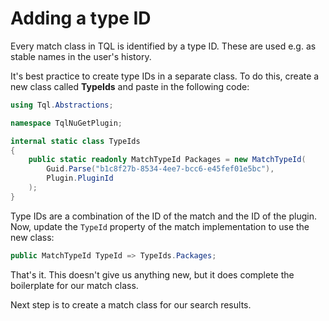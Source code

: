 # Adding a type ID

Every match class in TQL is identified by a type ID. These are used e.g. as
stable names in the user's history.

It's best practice to create type IDs in a separate class. To do this, create a
new class called **TypeIds** and paste in the following code:

```cs
using Tql.Abstractions;

namespace TqlNuGetPlugin;

internal static class TypeIds
{
    public static readonly MatchTypeId Packages = new MatchTypeId(
        Guid.Parse("b1c8f27b-8534-4ee7-bcc6-e45fef01e5bc"),
        Plugin.PluginId
    );
}
```

Type IDs are a combination of the ID of the match and the ID of the plugin. Now,
update the `TypeId` property of the match implementation to use the new class:

```cs
public MatchTypeId TypeId => TypeIds.Packages;
```

That's it. This doesn't give us anything new, but it does complete the
boilerplate for our match class.

Next step is to create a match class for our search results.

